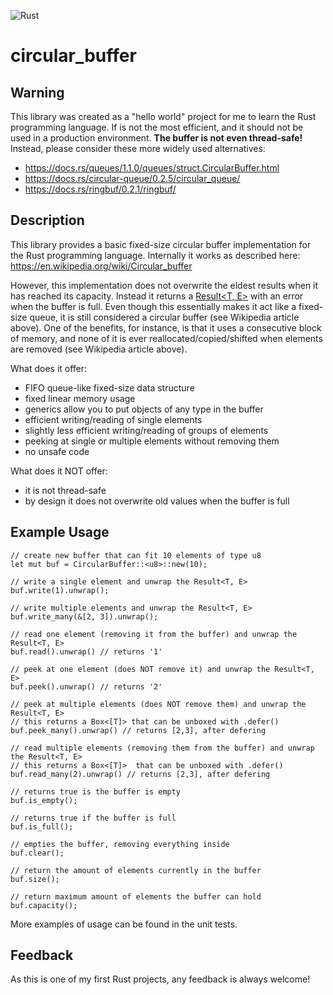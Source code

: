 ![Rust](https://github.com/rroels/rust-circular-buffer/workflows/Rust/badge.svg?branch=master)

# circular_buffer
## Warning
This library was created as a "hello world" project for me to learn the Rust programming language. If is not the most efficient, and it should not be used in a production environment. **The buffer is not even thread-safe!** Instead, please consider these more widely used alternatives:

- https://docs.rs/queues/1.1.0/queues/struct.CircularBuffer.html
- https://docs.rs/circular-queue/0.2.5/circular_queue/
- https://docs.rs/ringbuf/0.2.1/ringbuf/

## Description
This library provides a basic fixed-size circular buffer implementation for the Rust programming language. Internally it works as described here:
https://en.wikipedia.org/wiki/Circular_buffer

However, this implementation does not overwrite the eldest results when it has reached its capacity. Instead it returns a [Result<T, E>](https://doc.rust-lang.org/std/result/) with an error when the buffer is full. Even though this essentially makes it act like a fixed-size queue, it is still considered a circular buffer (see Wikipedia article above). One of the benefits, for instance, is that it uses a consecutive block of memory, and none of it is ever reallocated/copied/shifted when elements are removed (see Wikipedia article above).

What does it offer:
- FIFO queue-like fixed-size data structure
- fixed linear memory usage
- generics allow you to put objects of any type in the buffer
- efficient writing/reading of single elements
- slightly less efficient writing/reading of groups of elements
- peeking at single or multiple elements without removing them
- no unsafe code

What does it NOT offer:
- it is not thread-safe
- by design it does not overwrite old values when the buffer is full

## Example Usage

```
// create new buffer that can fit 10 elements of type u8
let mut buf = CircularBuffer::<u8>::new(10);

// write a single element and unwrap the Result<T, E>
buf.write(1).unwrap();

// write multiple elements and unwrap the Result<T, E>
buf.write_many(&[2, 3]).unwrap();

// read one element (removing it from the buffer) and unwrap the Result<T, E>
buf.read().unwrap() // returns '1'

// peek at one element (does NOT remove it) and unwrap the Result<T, E>
buf.peek().unwrap() // returns '2'

// peek at multiple elements (does NOT remove them) and unwrap the Result<T, E>
// this returns a Box<[T]> that can be unboxed with .defer() 
buf.peek_many().unwrap() // returns [2,3], after defering

// read multiple elements (removing them from the buffer) and unwrap the Result<T, E>
// this returns a Box<[T]>  that can be unboxed with .defer() 
buf.read_many(2).unwrap() // returns [2,3], after defering

// returns true is the buffer is empty
buf.is_empty();

// returns true if the buffer is full
buf.is_full();

// empties the buffer, removing everything inside
buf.clear();

// return the amount of elements currently in the buffer
buf.size();

// return maximum amount of elements the buffer can hold
buf.capacity();
```

More examples of usage can be found in the unit tests.

## Feedback
As this is one of my first Rust projects, any feedback is always welcome! 
